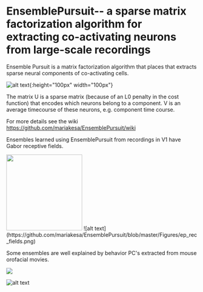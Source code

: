 # EnsemblePursuit-- a sparse matrix factorization algorithm for extracting co-activating neurons from large-scale recordings

Ensemble Pursuit is a matrix factorization algorithm that places that extracts sparse neural components of co-activating cells. 

![alt text](https://github.com/mariakesa/EnsemblePursuit/blob/master/Figures/fig11.png){:height="100px" width="100px"}

The matrix U is a sparse matrix (because of an L0 penalty in the cost function) that encodes which neurons belong to a component. V is an average timecourse of these neurons, e.g. component time course.

For more details see the wiki https://github.com/mariakesa/EnsemblePursuit/wiki 

Ensembles learned using EnsemblePursuit from recordings in V1 have Gabor receptive fields. 

<img src="https://github.com/mariakesa/EnsemblePursuit/blob/master/Figures/ep_rec_fields.png" height="200" width="200">
![alt text](https://github.com/mariakesa/EnsemblePursuit/blob/master/Figures/ep_rec_fields.png)

Some ensembles are well explained by behavior PC's extracted from mouse orofacial movies.

![](https://github.com/mariakesa/EnsemblePursuit/blob/master/Figures/mouse.gif)


![alt text](https://github.com/mariakesa/EnsemblePursuit/blob/master/Figures/Behavior.png)


